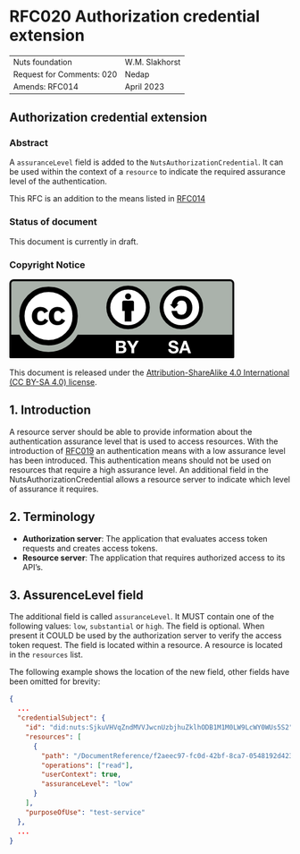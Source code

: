 # RFC020 Authorization credential extension

|                           |                 |
|:--------------------------|:----------------|
| Nuts foundation           | W.M. Slakhorst  |
| Request for Comments: 020 | Nedap           |
| Amends: RFC014            | April 2023      |

## Authorization credential extension

### Abstract

A `assuranceLevel` field is added to the `NutsAuthorizationCredential`. It can be used within the context of a `resource` to indicate the required assurance level of the authentication.

This RFC is an addition to the means listed in [RFC014](./rfc014-authorization-credential.md)

### Status of document

This document is currently in draft.

### Copyright Notice

![](../.gitbook/assets/license.png)

This document is released under the [Attribution-ShareAlike 4.0 International \(CC BY-SA 4.0\) license](https://creativecommons.org/licenses/by-sa/4.0/).

## 1.  Introduction

A resource server should be able to provide information about the authentication assurance level that is used to access resources.
With the introduction of [RFC019](./rfc019-employee-identity-means.md) an authentication means with a low assurance level has been introduced.
This authentication means should not be used on resources that require a high assurance level. 
An additional field in the NutsAuthorizationCredential allows a resource server to indicate which level of assurance it requires.

## 2. Terminology

* **Authorization server**: The application that evaluates access token requests and creates access tokens.
* **Resource server**: The application that requires authorized access to its API’s.

## 3. AssurenceLevel field

The additional field is called `assuranceLevel`. It MUST contain one of the following values: `low`, `substantial` or `high`.
The field is optional. When present it COULD be used by the authorization server to verify the access token request. 
The field is located within a resource. A resource is located in the `resources` list.

The following example shows the location of the new field, other fields have been omitted for brevity:

```json
{
  ...
  "credentialSubject": {
    "id": "did:nuts:SjkuVHVqZndMVVJwcnUzbjhuZklhODB1M1M0LW9LcWY0WUs5S2",
    "resources": [
      {
        "path": "/DocumentReference/f2aeec97-fc0d-42bf-8ca7-0548192d4231",
        "operations": ["read"],
        "userContext": true,
        "assuranceLevel": "low"
      }
    ],
    "purposeOfUse": "test-service"
  },
  ...
}
```